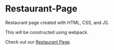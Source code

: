 # Restaurant-Page

Restaurant page created with HTML, CSS, and JS.

This will be constructed using webpack.

Check out our [Restaurant Page](http://127.0.0.1:5500/dist/index.html).


